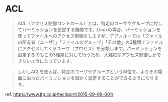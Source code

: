 # ACL

>ACL（アクセス制御コントロール）とは、特定のユーザやグループに対してパーミッションを設定する機能です。Linuxの場合、パーミッションを使ってファイルへのアクセス制御をしますが、デフォルトでは「ファイルの所有者（ユーザ）」「ファイルのグループ」「その他」の3種類でファイルにアクセスしてくるユーザ（プロセス）を分類します。パーミッションを設定するのもこの3種類に対して行うため、大雑把なアクセス制御しかできないようになっています。

>しかしACLを使えば、特定のユーザやグループという単位で、よりその場面に沿ったパーミッションを細かく設定することができるようになります。

ref. https://www.jtp.co.jp/techport/2015-09-09-001/
